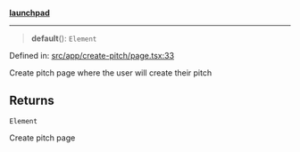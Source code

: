 [**launchpad**](index.md)

***

> **default**(): `Element`

Defined in: [src/app/create-pitch/page.tsx:33](https://github.com/victorbratov/launchpad/blob/d1815ef1a573b42ac1f231f3f3d6617bddce6dbe/src/app/create-pitch/page.tsx#L33)

Create pitch page where the user will create their pitch

## Returns

`Element`

Create pitch page
